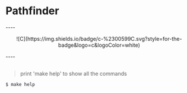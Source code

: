 <h1>Pathfinder</h1>
----
<p style="text-align: center">![C](https://img.shields.io/badge/c-%2300599C.svg?style=for-the-badge&logo=c&logoColor=white)</p>
----

## 
>print 'make help' to show all the commands
```shell
$ make help
```